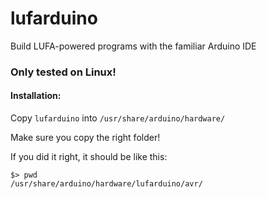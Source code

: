 # lufarduino
Build LUFA-powered programs with the familiar Arduino IDE

### Only tested on Linux!

#### Installation:

Copy `lufarduino` into `/usr/share/arduino/hardware/`

Make sure you copy the right folder!

If you did it right, it should be like this:

```
$> pwd
/usr/share/arduino/hardware/lufarduino/avr/
```
